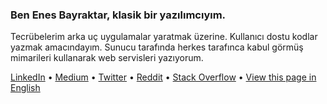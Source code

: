 <main align="left">
    <h3>Ben Enes Bayraktar, klasik bir yazılımcıyım.</h3>
    <p>Tecrübelerim arka uç uygulamalar yaratmak üzerine. Kullanıcı dostu kodlar yazmak amacındayım. Sunucu tarafında herkes tarafınca kabul görmüş mimarileri kullanarak web servisleri yazıyorum.</p>
    <div id="suggestions">
        <a href="https://www.linkedin.com/in/enesbayraktar/">LinkedIn</a> •
        <a href="https://medium.com/@enesbayraktar">Medium</a> •
        <a href="https://twitter.com/klasikyazilimci">Twitter</a> •
        <a href="https://www.reddit.com/user/enesbayraktar">Reddit</a> •
        <a href="https://stackoverflow.com/users/18683822/enes-bayraktar">Stack Overflow</a> •
        <a href="https://github.com/enesthedev">View this page in English</a>
    </div>
</main>
